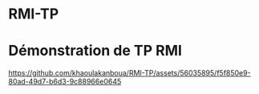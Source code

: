# RMI-TP

# Démonstration de TP RMI
https://github.com/khaoulakanboua/RMI-TP/assets/56035895/f5f850e9-80ad-49d7-b6d3-9c88966e0645

